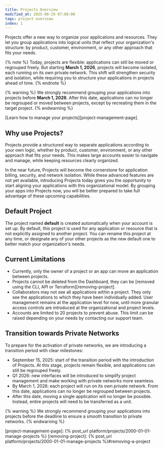 ```yaml
---
title: Projects Overview
modified_at: 2025-08-29 07:00:00
tags: project overview
index: 1
---
```


Projects offer a new way to organize your applications and resources. They let you group applications into logical units that reflect your organization's structure: by product, customer, environment, or any other approach that fits your needs.

{% note %}
Today, projects are flexible: applications can still be moved or regrouped freely. But starting **March 1, 2026**, projects will become isolated, each running on its own private network. This shift will strengthen security and isolation, while requiring you to structure your applications in projects ahead of time.
{% endnote %}

{% warning %}
We strongly recommend grouping your applications into projects before **March 1, 2026**. After this date, applications can no longer be regrouped or moved between projects, except by recreating them in the target project.
{% endwarning %}

[Learn how to manage your projects][project-management-page].

## Why use Projects?

Projects provide a structured way to separate applications according to your own logic, 
whether by product, customer, environment, or any other approach that fits your needs. This makes large accounts easier to navigate and manage, while keeping resources clearly organized.

In the near future, Projects will become the cornerstone for application billing, security, and network isolation. While these advanced features are not yet available, introducing Projects today gives you the opportunity to start aligning your applications with this organizational model. By grouping your apps into Projects now, you will be better prepared to take full advantage of these upcoming capabilities.

## Default Project

The project named **default** is created automatically when your account is set up. By default, this project is used for any application or resource that is not explicitly assigned to another project. You can rename this project at any time, or designate any of your other projects as the new default one to better match your organization's needs.

## Current Limitations

- Currently, only the owner of a project or an app can move an application between projects.
- Projects cannot be deleted from the Dashboard, they can be [removed using the CLI, API or Terraform][removing-project].
- Collaborators may not see all applications within a project. They only see the applications to which they have been individually added. User management remains at the application level for now, until more granular access controls are introduced at the organizational and project levels.
- Accounts are limited to 20 projects to prevent abuse. This limit can be raised depending on your needs by contacting our support team.

## Transition towards Private Networks

To prepare for the activation of private networks, we are introducing a transition period with clear milestones:

- September 15, 2025: start of the transition period with the introduction of Projects. At this stage, projects remain flexible, and applications can still be regrouped freely.
- Q1 2026: new interfaces will be introduced to simplify project management and make working with private networks more seamless.
- By March 1, 2026: each project will run on its own private network. From this date, applications can no longer be regrouped between projects.
- After this date, moving a single application will no longer be possible. Instead, entire projects will need to be transferred as a unit.

{% warning %}
We strongly recommend grouping your applications into projects before the deadline to ensure a smooth transition to private networks.
{% endwarning %}

[project-management-page]: {% post_url platform/projects/2000-01-01-manage-projects %}
[removing-project]: {% post_url platform/projects/2000-01-01-manage-projects %}#removing-a-project
